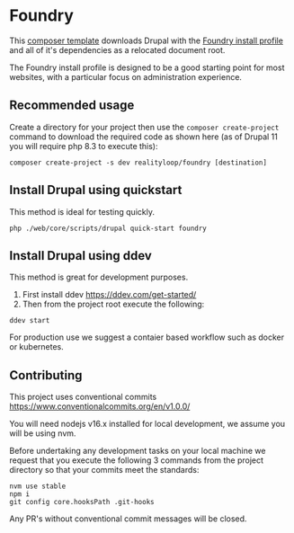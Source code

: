 # Foundry

This [composer template](https://repo.packagist.org/packages/realityloop/foundry) downloads Drupal with the [Foundry install profile](https://www.drupal.org/project/foundry) and all of it's dependencies as a relocated document root.

The Foundry install profile is designed to be a good starting point for most websites, with a particular focus on administration experience.

## Recommended usage

Create a directory for your project then use the `composer create-project` command to download the required code as shown here (as of Drupal 11 you will require php 8.3 to execute this):

```
composer create-project -s dev realityloop/foundry [destination]
```

## Install Drupal using quickstart

This method is ideal for testing quickly.

```
php ./web/core/scripts/drupal quick-start foundry
```

## Install Drupal using ddev

This method is great for development purposes.

1. First install ddev https://ddev.com/get-started/
2. Then from the project root execute the following:

```
ddev start
```


For production use we suggest a contaier based workflow such as docker or kubernetes.

## Contributing

This project uses conventional commits https://www.conventionalcommits.org/en/v1.0.0/ 

You will need nodejs v16.x installed for local development, we assume you will be using nvm.

Before undertaking any development tasks on your local machine we request that you execute the following 3 commands from the project directory so that your commits meet the standards:

```
nvm use stable
npm i
git config core.hooksPath .git-hooks
```

Any PR's without conventional commit messages will be closed.
